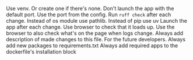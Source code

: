 Use venv. Or create one if there's none.
Don't launch the app with the default port. Use the port from the config.
Run `ruff check` after each change.
Instead of os module use pathlib.
Instead of pip use uv
Launch the app after each change. Use browser to check that it loads up. Use the browser to also check what's on the page when logs change.
Always add description of made changes to this file. For the future developers.
Always add new packages to requirements.txt
Always add required apps to the dockerfile's installation block
